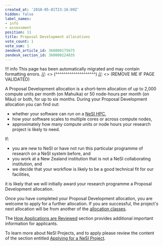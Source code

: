 ```yaml
---
created_at: '2018-05-01T23:16:09Z'
hidden: false
label_names:
- info
- assessment
position: 11
title: Proposal Development allocations
vote_count: 1
vote_sum: 1
zendesk_article_id: 360000175675
zendesk_section_id: 360000224835
---
```




[//]: <> (REMOVE ME IF PAGE VALIDATED)
[//]: <> (vvvvvvvvvvvvvvvvvvvv)
!!! info
    This page has been automatically migrated and may contain formatting errors.
[//]: <> (^^^^^^^^^^^^^^^^^^^^)
[//]: <> (REMOVE ME IF PAGE VALIDATED)

<p>A Proposal Development allocation is a short-term allocation of up to 2,000 compute units per month (on Mahuika) or 50 node-hours per month (on Māui) or both, for up to six months. During your Proposal Development allocation you can find out:</p>
<ul>
<li>whether your software can run on a <a href="https://support.nesi.org.nz/hc/articles/360000175735">NeSI HPC</a>,</li>
<li>how your software scales to multiple cores or across compute nodes,</li>
<li>approximately how many compute units or node hours your research project is likely to need.</li>
</ul>
<p>If:</p>
<ul>
<li>you are new to NeSI or have not run this particular programme of research on a NeSI system before, and</li>
<li>you work at a New Zealand institution that is not a NeSI collaborating institution, and</li>
<li>we decide that your workflow is likely to be a good technical fit for our facilities,</li>
</ul>
<p>it is likely that we will initially award your research programme a Proposal Development allocation.</p>
<p>Once you have completed your Proposal Development allocation, you are welcome to apply for a further allocation. If you are successful, the project's next allocation will be from another of the <a href="https://support.nesi.org.nz/hc/en-gb/articles/360000925176" target="_blank" rel="noopener">allocation classes</a>.</p>
<p>The <a href="https://support.nesi.org.nz/hc/articles/360000202136">How Applications are Reviewed</a> section provides additional important information for applicants.</p>
<p>To learn more about NeSI Projects, and to apply please review the content of the section entitled <a href="https://support.nesi.org.nz/hc/articles/360000174976">Applying for a NeSI Project</a>.</p>
<p> </p>